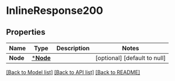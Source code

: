 # InlineResponse200

## Properties
Name | Type | Description | Notes
------------ | ------------- | ------------- | -------------
**Node** | [***Node**](Node.md) |  | [optional] [default to null]

[[Back to Model list]](../README.md#documentation-for-models) [[Back to API list]](../README.md#documentation-for-api-endpoints) [[Back to README]](../README.md)


